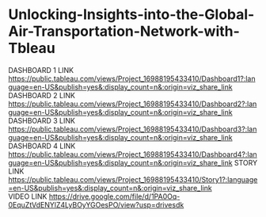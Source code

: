 # Unlocking-Insights-into-the-Global-Air-Transportation-Network-with-Tbleau                                                                                                          
DASHBOARD 1 LINK https://public.tableau.com/views/Project_16988195433410/Dashboard1?:language=en-US&publish=yes&:display_count=n&:origin=viz_share_link  
DASHBOARD 2 LINK https://public.tableau.com/views/Project_16988195433410/Dashboard2?:language=en-US&publish=yes&:display_count=n&:origin=viz_share_link
DASHBOARD 3 LINK https://public.tableau.com/views/Project_16988195433410/Dashboard3?:language=en-US&publish=yes&:display_count=n&:origin=viz_share_link
DASHBOARD 4  LINK https://public.tableau.com/views/Project_16988195433410/Dashboard4?:language=en-US&publish=yes&:display_count=n&:origin=viz_share_link
STORY LINK https://public.tableau.com/views/Project_16988195433410/Story1?:language=en-US&publish=yes&:display_count=n&:origin=viz_share_link     
VIDEO LINK https://drive.google.com/file/d/1PA0Oq-0EquZtVdENYlZ4LyBOyYGOesPO/view?usp=drivesdk
